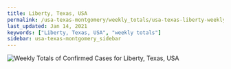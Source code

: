 ```yaml
---
title: Liberty, Texas, USA
permalink: /usa-texas-montgomery/weekly_totals/usa-texas-liberty-weekly_totals.html
last_updated: Jan 14, 2021
keywords: ["Liberty, Texas, USA", "weekly totals"]
sidebar: usa-texas-montgomery_sidebar
---
```


![Weekly Totals of Confirmed Cases for Liberty, Texas, USA](/covid_tracker/images/graphs/usa-texas-liberty-weekly_totals_graph.png)
